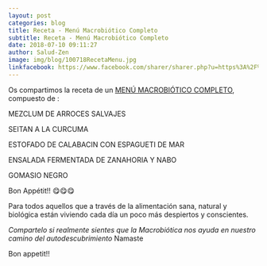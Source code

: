 ```yaml
---
layout: post
categories: blog
title: Receta - Menú Macrobiótico Completo
subtitle: Receta - Menú Macrobiótico Completo
date: 2018-07-10 09:11:27
author: Salud-Zen
image: img/blog/100718RecetaMenu.jpg
linkfacebook: https://www.facebook.com/sharer/sharer.php?u=https%3A%2F%2Fsalud-zen.com%2Fblog%2F2018%2F07%2F10%2FReceta-MenuMacrobioticoCompleto.html&amp;src=sdkpreparse
---
```

Os compartimos la receta de un [MENÚ MACROBIÓTICO COMPLETO][receta1], compuesto de :

MEZCLUM DE ARROCES SALVAJES  

SEITAN A LA CURCUMA  

ESTOFADO DE CALABACIN CON ESPAGUETI DE MAR  

ENSALADA FERMENTADA DE ZANAHORIA Y NABO  

GOMASIO NEGRO  



Bon Appétit!! 😋😋😋

Para todos aquellos que a través de la alimentación sana, natural y biológica están viviendo cada día un poco más despiertos y conscientes.

*Compartelo si realmente sientes que la Macrobiótica nos ayuda en nuestro camino del autodescubrimiento*
Namaste

Bon appetit!!

[receta1]: {{site.url}}{{site.baseurl}}/principal/2018/07/10/menu-completo.html
